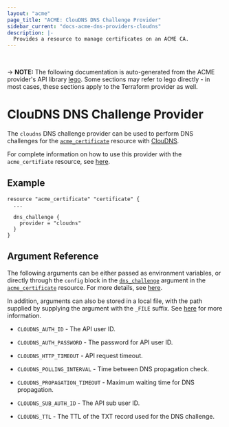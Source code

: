 ```yaml
---
layout: "acme"
page_title: "ACME: ClouDNS DNS Challenge Provider"
sidebar_current: "docs-acme-dns-providers-cloudns"
description: |-
  Provides a resource to manage certificates on an ACME CA.
---
```

<br>

-> **NOTE:** The following documentation is auto-generated from the
ACME provider's API library [lego](https://go-acme.github.io/lego/).
Some sections may refer to lego directly - in most cases, these
sections apply to the Terraform provider as well.

# ClouDNS DNS Challenge Provider

The `cloudns` DNS challenge provider can be used to perform DNS challenges for
the [`acme_certificate`][resource-acme-certificate] resource with
[ClouDNS](https://www.cloudns.net).

[resource-acme-certificate]: /docs/providers/acme/r/certificate.html

For complete information on how to use this provider with the `acme_certifiate`
resource, see [here][resource-acme-certificate-dns-challenges].

[resource-acme-certificate-dns-challenges]: /docs/providers/acme/r/certificate.html#using-dns-challenges

## Example

```hcl
resource "acme_certificate" "certificate" {
  ...

  dns_challenge {
    provider = "cloudns"
  }
}
```
## Argument Reference

The following arguments can be either passed as environment variables, or
directly through the `config` block in the
[`dns_challenge`][resource-acme-certificate-dns-challenge-arg] argument in the
[`acme_certificate`][resource-acme-certificate] resource. For more details, see
[here][resource-acme-certificate-dns-challenges].

[resource-acme-certificate-dns-challenge-arg]: /docs/providers/acme/r/certificate.html#dns_challenge

In addition, arguments can also be stored in a local file, with the path
supplied by supplying the argument with the `_FILE` suffix. See
[here][acme-certificate-file-arg-example] for more information.

[acme-certificate-file-arg-example]: /docs/providers/acme/r/certificate.html#using-variable-files-for-provider-arguments

* `CLOUDNS_AUTH_ID` - The API user ID.
* `CLOUDNS_AUTH_PASSWORD` - The password for API user ID.

* `CLOUDNS_HTTP_TIMEOUT` - API request timeout.
* `CLOUDNS_POLLING_INTERVAL` - Time between DNS propagation check.
* `CLOUDNS_PROPAGATION_TIMEOUT` - Maximum waiting time for DNS propagation.
* `CLOUDNS_SUB_AUTH_ID` - The API sub user ID.
* `CLOUDNS_TTL` - The TTL of the TXT record used for the DNS challenge.



